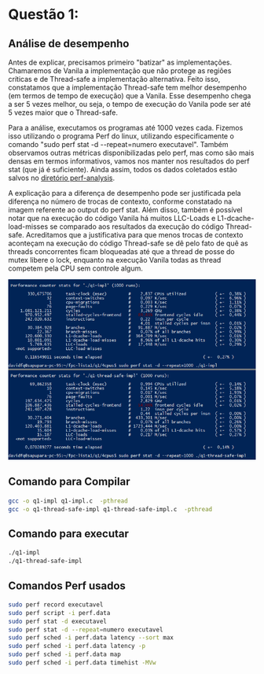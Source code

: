 # Questão 1:

## Análise de desempenho
Antes de explicar, precisamos primeiro "batizar" as implementações. Chamaremos de Vanila a implementação que não protege as regiões críticas e de Thread-safe a implementação alternativa. Feito isso, constatamos que a implementação Thread-safe tem melhor desempenho (em termos de tempo de execução) que a Vanila. Esse desempenho chega a ser 5 vezes melhor, ou seja, o tempo de execução do Vanila pode ser até 5 vezes maior que o Thread-safe. 

Para a análise, executamos os programas até 1000 vezes cada. Fizemos isso utilizando o programa Perf do linux, utilizando especificamente o comando "sudo perf stat -d --repeat=numero executavel". Também observamos outras métricas disponibilizadas pelo perf, mas como são mais densas em termos informativos, vamos nos manter nos resultados do perf stat (que já é suficiente). Ainda assim, todos os dados coletados estão salvos no [diretório perf-analysis](https://github.com/dfquaresma/fpc/lista1/q1/perf-analysis).

A explicação para a diferença de desempenho pode ser justificada pela diferença no número de trocas de contexto, conforme constatado na imagem referente ao output do perf stat. Além disso, também é possível notar que na execução do código Vanila há muitos LLC-Loads e L1-dcache-load-misses se comparado aos resultados da execução do código Thread-safe. Acreditamos que a justificativa para que menos trocas de contexto aconteçam na execução do código Thread-safe se dê pelo fato de quê as threads concorrentes ficam bloqueadas até que a thread de posse do mutex libere o lock, enquanto na execução Vanila todas as thread competem pela CPU sem controle algum.

![perfstat-d1000](./perf-analysis/perfstat-d1000.png)

## Comando para Compilar
```bash
gcc -o q1-impl q1-impl.c  -pthread
gcc -o q1-thread-safe-impl q1-thread-safe-impl.c  -pthread
```

## Comando para executar
```bash
./q1-impl
./q1-thread-safe-impl
```

## Comandos Perf usados
```bash
sudo perf record executavel
sudo perf script -i perf.data
sudo perf stat -d executavel
sudo perf stat -d --repeat=numero executavel
sudo perf sched -i perf.data latency --sort max
sudo perf sched -i perf.data latency -p
sudo perf sched -i perf.data map
sudo perf sched -i perf.data timehist -MVw
```
